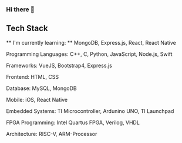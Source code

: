### Hi there 👋

<!--
**sidkulkarni/sidkulkarni** is a ✨ _special_ ✨ repository because its `README.md` (this file) appears on your GitHub profile.

Here are some ideas to get you started:

- 🔭 I’m currently working on ...
- 🌱 I’m currently learning ...
- 👯 I’m looking to collaborate on ...
- 🤔 I’m looking for help with ...
- 💬 Ask me about ...
- 📫 How to reach me: ...
- 😄 Pronouns: ...
- ⚡ Fun fact: ...
-->


## Tech Stack ##

** I'm currently learning: ** MongoDB, Express.js, React, React Native  

Programming Languages: C++, C, Python, JavaScript, Node.js, Swift

Frameworks: VueJS, Bootstrap4, Express.js

Frontend: HTML, CSS

Database: MySQL, MongoDB

Mobile: iOS, React Native 

Embedded Systems: TI Microcontroller, Ardunino UNO, TI Launchpad

FPGA Programming: Intel Quartus FPGA, Verilog, VHDL

Architecture: RISC-V, ARM-Processor
